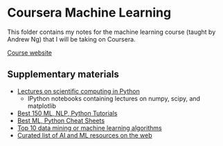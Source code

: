 # Coursera Machine Learning
This folder contains my notes for the machine learning course (taught by Andrew Ng) that I will be taking on Coursera.

[Course website](https://www.coursera.org/learn/machine-learning/home/welcome)

## Supplementary materials

* [Lectures on scientific computing in Python](https://github.com/jrjohansson/scientific-python-lectures)
    - IPython notebooks containing lectures on numpy, scipy, and matplotlib
* [Best 150 ML, NLP, Python Tutorials](https://unsupervisedmethods.com/over-150-of-the-best-machine-learning-nlp-and-python-tutorials-ive-found-ffce2939bd78)
* [Best ML, Python Cheat Sheets](https://unsupervisedmethods.com/cheat-sheet-of-machine-learning-and-python-and-math-cheat-sheets-a4afe4e791b6)
* [Top 10 data mining or machine learning algorithms](https://www.quora.com/What-are-the-top-10-data-mining-or-machine-learning-algorithms/answer/Xavier-Amatriain)
* [Curated list of AI and ML resources on the web](https://unsupervisedmethods.com/my-curated-list-of-ai-and-machine-learning-resources-from-around-the-web-9a97823b8524)